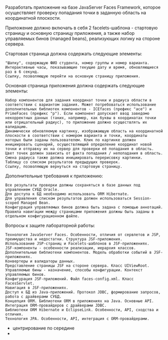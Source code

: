 Разработать приложение на базе JavaServer Faces Framework, которое осуществляет проверку попадания точки в заданную область на координатной плоскости.

Приложение должно включать в себя 2 facelets-шаблона - стартовую страницу и основную страницу приложения, а также набор управляемых бинов (managed beans), реализующих логику на стороне сервера.

Стартовая страница должна содержать следующие элементы:

    "Шапку", содержащую ФИО студента, номер группы и номер варианта.
    Интерактивные часы, показывающие текущие дату и время, обновляющиеся раз в 6 секунд.
    Ссылку, позволяющую перейти на основную страницу приложения.

Основная страница приложения должна содержать следующие элементы:

    Набор компонентов для задания координат точки и радиуса области в соответствии с вариантом задания. Может потребоваться использование дополнительных библиотек компонентов - ICEfaces (префикс "ace") и PrimeFaces (префикс "p"). Если компонент допускает ввод заведомо некорректных данных (таких, например, как буквы в координатах точки или отрицательный радиус), то приложение должно осуществлять их валидацию.
    Динамически обновляемую картинку, изображающую область на координатной плоскости в соответствии с номером варианта и точки, координаты которых были заданы пользователем. Клик по картинке должен инициировать сценарий, осуществляющий определение координат новой точки и отправку их на сервер для проверки её попадания в область. Цвет точек должен зависить от факта попадания / непопадания в область. Смена радиуса также должна инициировать перерисовку картинки.
    Таблицу со списком результатов предыдущих проверок.
    Ссылку, позволяющую вернуться на стартовую страницу.

Дополнительные требования к приложению:

    Все результаты проверки должны сохраняться в базе данных под управлением СУБД Oracle.
    Для доступа к БД необходимо использовать ORM Hibernate.
    Для управления списком результатов должен использоваться Session-scoped Managed Bean.
    Конфигурация управляемых бинов должна быть задана с помощью аннотаций.
    Правила навигации между страницами приложения должны быть заданы в отдельном конфигурационном файле.

Вопросы к защите лабораторной работы:

    Технология JavaServer Faces. Особенности, отличия от сервлетов и JSP, преимущества и недостатки. Структура JSF-приложения.
    Использование JSP-страниц и Facelets-шаблонов в JSF-приложениях.
    JSF-компоненты - особенности реализации, иерархия классов. Дополнительные библиотеки компонентов. Модель обработки событий в JSF-приложениях.
    Конвертеры и валидаторы данных.
    Представление страницы JSF на стороне сервера. Класс UIViewRoot.
    Управляемые бины - назначение, способы конфигурации. Контекст управляемых бинов.
    Конфигурация JSF-приложений. Файл faces-config.xml. Класс FacesServlet.
    Навигация в JSF-приложениях.
    Доступ к БД из Java-приложений. Протокол JDBC, формирование запросов, работа с драйверами СУБД.
    Концепция ORM. Библиотеки ORM в приложениях на Java. Основные API. Интеграция ORM-провайдеров с драйверами JDBC.
    Библиотеки ORM Hibernate и EclipseLink. Особенности, API, сходства и отличия.
    Технология JPA. Особенности, API, интеграция с ORM-провайдерами.




- центрирование по середине
- 

